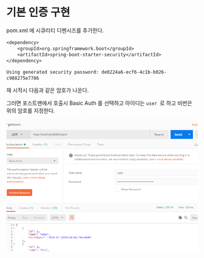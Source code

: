 # 기본 인증 구현

pom.xml 에 시큐리티 디펜시즈를 추가한다. 

```
<dependency>
	<groupId>org.springframework.boot</groupId>
	<artifactId>spring-boot-starter-security</artifactId>
</dependency>
```

```
Using generated security password: de0224a6-ecf6-4c1b-b026-c988275e7786
```

재 시작시 다음과 같은 암호가 나온다. 

그러면 포스트맨에서 호출시 Basic Auth 를 선택하고 아이디는 `user `로 하고 비번은 위의 암호를 지정한다. 

![](/assets/spring_step27_1.png)

